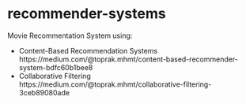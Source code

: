 # recommender-systems

<p>Movie Recommentation System using:</p>

<ul>
  <li>Content-Based Recommendation Systems</li>
   https://medium.com/@toprak.mhmt/content-based-recommender-system-bdfc60b1bee8
  <li>Collaborative Filtering</li>
   https://medium.com/@toprak.mhmt/collaborative-filtering-3ceb89080ade
</ul>
